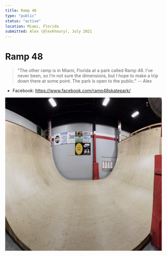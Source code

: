 ```yaml
---
title: Ramp 48
type: "public"
status: "active"
location: Miami, Florida
submitted: Alex (@lexkhoury), July 2021
---
```

# Ramp 48

> "The other ramp is in Miami, Florida at a park called Ramp 48. I’ve never been, so I’m not sure the dimensions, but I hope to make a trip down there at some point. The park is open to the public." -- Alex

- Facebook: https://www.facebook.com/ramp48skatepark/

<img src="../../public/images/ramp48.png"   width="800px"  height="493px" />